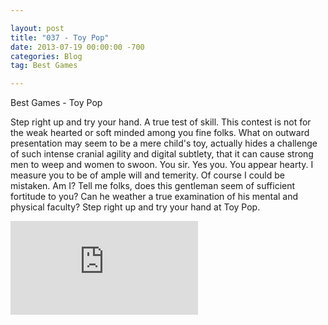 ```yaml
---

layout: post  
title: "037 - Toy Pop"  
date: 2013-07-19 00:00:00 -700  
categories: Blog
tag: Best Games

---
```


Best Games - Toy Pop  
  
Step right up and try your hand. A true test of skill. This contest is not for the weak hearted or soft minded among you fine folks. What on outward presentation may seem to be a mere child's toy, actually hides a challenge of such intense cranial agility and digital subtlety, that it can cause strong men to weep and women to swoon. You sir. Yes you. You appear hearty. I measure you to be of ample will and temerity. Of course I could be mistaken. Am I? Tell me folks, does this gentleman seem of sufficient fortitude to you? Can he weather a true examination of his mental and physical faculty? Step right up and try your hand at Toy Pop.


<iframe src="https://www.youtube.com/embed/eWTonw13QY8?wmode=opaque" frameborder="0" allowfullscreen=""></iframe>
